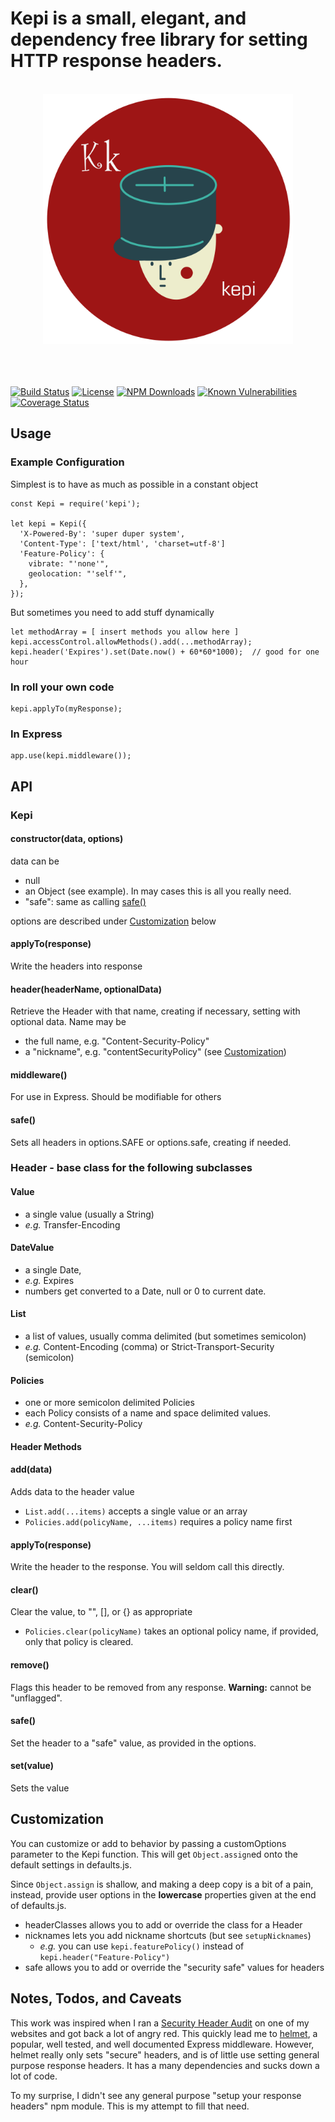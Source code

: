 
# Kepi is a small, elegant, and dependency free library for setting HTTP response headers.

<div align="center">
	<br>
	<div>
		<img width="400" height="400" src="kepi.svg" alt="kepi">
	</div>
	<br>
	<br>
	<br>
</div>

[![Build Status](https://secure.travis-ci.org/MorganConrad/kepi.png)](http://travis-ci.org/MorganConrad/kepi)
[![License](http://img.shields.io/badge/license-MIT-A31F34.svg)](https://github.com/MorganConrad/kepi)
[![NPM Downloads](http://img.shields.io/npm/dm/kepi.svg)](https://www.npmjs.org/package/kepi)
[![Known Vulnerabilities](https://snyk.io/test/github/morganconrad/kepi/badge.svg)](https://snyk.io/test/github/morganconrad/kepi)
[![Coverage Status](https://coveralls.io/repos/github/MorganConrad/kepi/badge.svg)](https://coveralls.io/github/MorganConrad/kepi)


## Usage

### Example Configuration

Simplest is to have as much as possible in a constant object

    const Kepi = require('kepi');

    let kepi = Kepi({
      'X-Powered-By': 'super duper system',
      'Content-Type': ['text/html', 'charset=utf-8']
      'Feature-Policy': {
        vibrate: "'none'",
        geolocation: "'self'",
      },
    });

But sometimes you need to add stuff dynamically

    let methodArray = [ insert methods you allow here ]
    kepi.accessControl.allowMethods().add(...methodArray);
    kepi.header('Expires').set(Date.now() + 60*60*1000);  // good for one hour

### In roll your own code

    kepi.applyTo(myResponse);

### In Express

    app.use(kepi.middleware());


## API

### Kepi

#### constructor(data, options)
 data can be
  - null
  - an Object (see example).  In may cases this is all you really need.
  - "safe": same as calling [safe()](#safe-1)

 options are described under [Customization](#Customization) below

#### applyTo(response)
Write the headers into response

#### header(headerName, optionalData)
Retrieve the Header with that name, creating if necessary, setting with optional data.  Name may be
 - the full name, e.g. "Content-Security-Policy"
 - a "nickname", e.g. "contentSecurityPolicy" (see [Customization](#customization))

#### middleware()
For use in Express.  Should be modifiable for others

#### safe()
Sets all headers in options.SAFE or options.safe, creating if needed.

### Header - base class for the following subclasses

#### Value
 - a single value (usually a String)
 - _e.g._ Transfer-Encoding

#### DateValue
 - a single Date,
 - _e.g._ Expires
 - numbers get converted to a Date, null or 0 to current date.

#### List
 - a list of values, usually comma delimited (but sometimes semicolon)
 - _e.g._ Content-Encoding (comma) or Strict-Transport-Security (semicolon)

#### Policies
 - one or more semicolon delimited Policies
 - each Policy consists of a name and space delimited values.
 - _e.g._ Content-Security-Policy

#### Header Methods

#### add(data)
Adds data to the header value
  - `List.add(...items)` accepts a single value or an array
  - `Policies.add(policyName, ...items)` requires a policy name first

#### applyTo(response)
Write the header to the response.  You will seldom call this directly.

#### clear()
Clear the value, to "", [], or {} as appropriate
  - `Policies.clear(policyName)` takes an optional policy name, if provided, only that policy is cleared.

#### remove()
Flags this header to be removed from any response.  **Warning:** cannot be "unflagged".

#### safe()
Set the header to a "safe" value, as provided in the options.

#### set(value)
Sets the value



## Customization

You can customize or add to behavior by passing a customOptions parameter to the Kepi function.
This will get `Object.assign`ed onto the default settings in defaults.js.

Since `Object.assign` is shallow, and making a deep copy is a bit of a pain, instead, provide user options in the **lowercase**
properties given at the end of defaults.js.

 - headerClasses allows you to add or override the class for a Header
 - nicknames lets you add nickname shortcuts (but see `setupNicknames`)
   - _e.g._ you can use `kepi.featurePolicy()` instead of `kepi.header("Feature-Policy")`
 - safe allows you to add or override the "security safe" values for headers


## Notes, Todos, and Caveats

This work was inspired when I ran a [Security Header Audit](https://securityheaders.com/) on one of my websites and got back a lot of angry red.  This quickly lead me to [helmet](https://www.npmjs.com/package/helmet), a popular, well tested, and well documented Express middleware.  However, helmet really only sets "secure" headers, and is of little use setting general purpose response headers.  It has a many dependencies and sucks down a lot of code.

To my surprise, I didn't see any general purpose "setup your response headers" npm module.  This is my attempt to fill that need.


